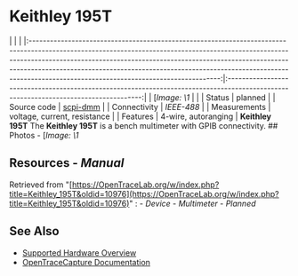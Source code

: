 # Keithley 195T
| | | |:-----------------------------------------------------------------------------------------------------------------------------------------------------------------------------------------------------------------------------------------------------------------------------------------------------------------------------------------------------------------------------:|:------------------------------------------------------------------------------------------------------------------------------------:| | [*Image: \1* | | | Status | planned | | Source code | [scpi-dmm](http://github.com/OpenTraceLab/?p=OpenTraceCapture.git;a=tree;f=src/hardware/scpi-dmm) | | Connectivity | *IEEE-488* | | Measurements | voltage, current, resistance | | Features | 4-wire, autoranging | **Keithley 195T** The **Keithley 195T** is a bench multimeter with GPIB connectivity. ## Photos \-
[*Image: \1*
## Resources \- *Manual*
Retrieved from "[https://OpenTraceLab.org/w/index.php?title=Keithley_195T&oldid=10976](https://OpenTraceLab.org/w/index.php?title=Keithley_195T&oldid=10976)"
: \- *Device* \- *Multimeter* \- *Planned*
## See Also
- [Supported Hardware Overview](../supported-hardware.md)
- [OpenTraceCapture Documentation](../../opentracecapture/overview.md)
